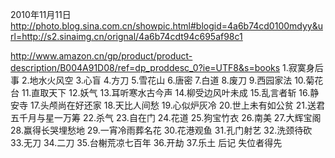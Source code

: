 2010年11月11日
http://photo.blog.sina.com.cn/showpic.html#blogid=4a6b74cd0100mdyy&url=http://s2.sinaimg.cn/orignal/4a6b74cdt94c695af98c1
 
http://www.amazon.cn/gp/product/product-description/B004A91D08/ref=dp_proddesc_0?ie=UTF8&s=books
1.寂寞身后事 2.地水火风空 3.心盲 4.方刀 5.雪花山 6.唐密 7.白道 8.废刀 9.西园家法 10.菊花台 11.直取天下 12.妖气 13.耳听寒水古今声 14.柳受边风叶未成 15.乱言者斩 16.静安寺 17.头颅尚在好还家 18.天比人间愁 19.心似炉灰冷 20.世上未有如公贫 21.送君五千月与星一万筹 22.杀气 23.自在门 24.花道 25.狗宝竹衣 26.南美 27.大辉宝阁 28.赢得长哭埋愁地 29.一宵冷雨葬名花 30.花港观鱼 31.孔门射艺 32.洗颈待砍 33.无刀 34.二刀 35.台榭荒凉七百年 36.开劫 37.乐土 后记 失位者得先
